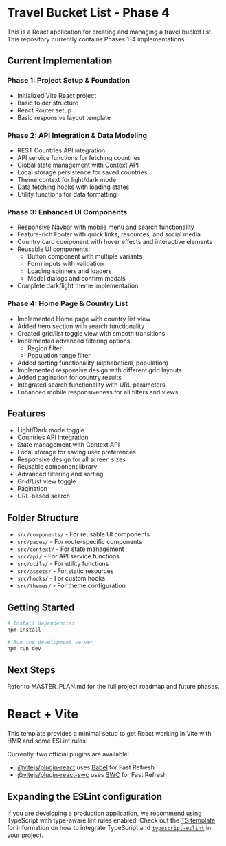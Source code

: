 # Travel Bucket List - Phase 4

This is a React application for creating and managing a travel bucket list. This repository currently contains Phases 1-4 implementations.

## Current Implementation

### Phase 1: Project Setup & Foundation
- Initialized Vite React project
- Basic folder structure
- React Router setup
- Basic responsive layout template

### Phase 2: API Integration & Data Modeling
- REST Countries API integration
- API service functions for fetching countries
- Global state management with Context API
- Local storage persistence for saved countries
- Theme context for light/dark mode
- Data fetching hooks with loading states
- Utility functions for data formatting

### Phase 3: Enhanced UI Components
- Responsive Navbar with mobile menu and search functionality
- Feature-rich Footer with quick links, resources, and social media
- Country card component with hover effects and interactive elements
- Reusable UI components:
  - Button component with multiple variants
  - Form inputs with validation
  - Loading spinners and loaders
  - Modal dialogs and confirm modals
- Complete dark/light theme implementation

### Phase 4: Home Page & Country List
- Implemented Home page with country list view
- Added hero section with search functionality
- Created grid/list toggle view with smooth transitions
- Implemented advanced filtering options:
  - Region filter
  - Population range filter
- Added sorting functionality (alphabetical, population)
- Implemented responsive design with different grid layouts
- Added pagination for country results
- Integrated search functionality with URL parameters
- Enhanced mobile responsiveness for all filters and views

## Features
- Light/Dark mode toggle
- Countries API integration
- State management with Context API
- Local storage for saving user preferences
- Responsive design for all screen sizes
- Reusable component library
- Advanced filtering and sorting
- Grid/List view toggle
- Pagination
- URL-based search

## Folder Structure

- `src/components/` - For reusable UI components
- `src/pages/` - For route-specific components
- `src/context/` - For state management
- `src/api/` - For API service functions
- `src/utils/` - For utility functions
- `src/assets/` - For static resources
- `src/hooks/` - For custom hooks
- `src/themes/` - For theme configuration

## Getting Started

```bash
# Install dependencies
npm install

# Run the development server
npm run dev
```

## Next Steps

Refer to MASTER_PLAN.md for the full project roadmap and future phases.

# React + Vite

This template provides a minimal setup to get React working in Vite with HMR and some ESLint rules.

Currently, two official plugins are available:

- [@vitejs/plugin-react](https://github.com/vitejs/vite-plugin-react/blob/main/packages/plugin-react) uses [Babel](https://babeljs.io/) for Fast Refresh
- [@vitejs/plugin-react-swc](https://github.com/vitejs/vite-plugin-react/blob/main/packages/plugin-react-swc) uses [SWC](https://swc.rs/) for Fast Refresh

## Expanding the ESLint configuration

If you are developing a production application, we recommend using TypeScript with type-aware lint rules enabled. Check out the [TS template](https://github.com/vitejs/vite/tree/main/packages/create-vite/template-react-ts) for information on how to integrate TypeScript and [`typescript-eslint`](https://typescript-eslint.io) in your project.
